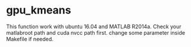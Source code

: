 # gpu_kmeans
This function work with ubuntu 16.04 and MATLAB R2014a. Check your matlabroot path and cuda nvcc path first.
change some parameter inside Makefile if needed.
